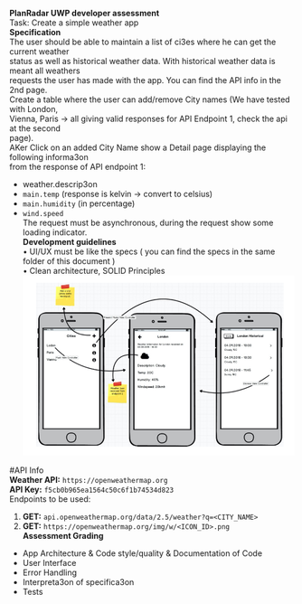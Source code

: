 **PlanRadar UWP developer assessment**  
Task: Create a simple weather app  
**Specification**  
The user should be able to maintain a list of ci3es where he can get the current weather  
status as well as historical weather data. With historical weather data is meant all weathers  
requests the user has made with the app. You can find the API info in the 2nd page.  
Create a table where the user can add/remove City names (We have tested with London,  
Vienna, Paris -> all giving valid responses for API Endpoint 1, check the api at the second  
page).  
AKer Click on an added City Name show a Detail page displaying the following informa3on  
from the response of API endpoint 1:  
- weather.descrip3on  
- `main.temp` (response is kelvin -> convert to celsius)  
- `main.humidity` (in percentage)  
- `wind.speed`  
The request must be asynchronous, during the request show some loading indicator.  
**Development guidelines**  
• UI/UX must be like the specs ( you can find the specs in the same folder of this document )  
• Clean architecture, SOLID Principles  
![image description](https://github.com/isaacbegit/PlanRadarAssessmentUWP/blob/master/interface.bmp)

#API Info  
**Weather API:** `https://openweathermap.org`  
**API Key:** `f5cb0b965ea1564c50c6f1b74534d823`  
Endpoints to be used:  
1) **GET:** `api.openweathermap.org/data/2.5/weather?q=<CITY_NAME>`  
2) **GET:** `https://openweathermap.org/img/w/<ICON_ID>.png`  
**Assessment Grading**
- App Architecture & Code style/quality & Documentation of Code  
- User Interface  
- Error Handling  
- Interpreta3on of specifica3on  
- Tests  

